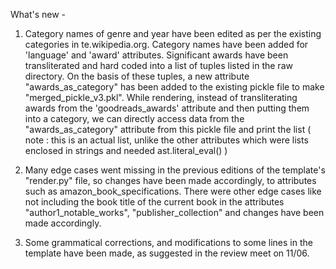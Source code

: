 What's new - 

1. Category names of genre and year have been edited as per the existing categories in te.wikipedia.org. Category names have been added for 'language' and 'award' attributes. Significant awards have been transliterated and hard coded into a list of tuples listed in the raw directory. On the basis of these tuples, a new attribute "awards_as_category" has been added to the existing pickle file to make "merged_pickle_v3.pkl". While rendering, instead of transliterating awards from the 'goodreads_awards' attribute and then putting them into a category, we can directly access data from the "awards_as_category" attribute from this pickle file and print the list ( note : this is an actual list, unlike the other attributes which were lists enclosed in strings and needed ast.literal_eval() )

2. Many edge cases went missing in the previous editions of the template's "render.py" file, so changes have been made accordingly, to attributes such as amazon_book_specifications. There were other edge cases like not including the book title of the current book in the attributes "author1_notable_works", "publisher_collection" and changes have been made accordingly.

3. Some grammatical corrections, and modifications to some lines in the template have been made, as suggested in the review meet on 11/06.

